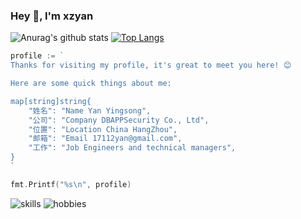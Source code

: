 ### Hey 👋, I'm xzyan

<!--
![header](http://xzyan.github.io/header.png)
-->

![Anurag's github stats](https://github-readme-stats.vercel.app/api?username=xzyan&show_icons=true&theme=dracula)
[![Top Langs](https://github-readme-stats.vercel.app/api/top-langs/?username=xzyan&layout=compact)](https://github.com/anuraghazra/github-readme-stats)

```go
profile := `
Thanks for visiting my profile, it's great to meet you here! 😊

Here are some quick things about me:

map[string]string{
    "姓名": "Name Yan Yingsong",
    "公司": "Company DBAPPSecurity Co., Ltd",
    "位置": "Location China HangZhou",
    "邮箱": "Email 17112yan@gmail.com",
    "工作": "Job Engineers and technical managers",
}
`

fmt.Printf("%s\n", profile)
```

![skills](http://xzyan.github.io/skills.svg)
![hobbies](http://xzyan.github.io/hobbies.svg)
